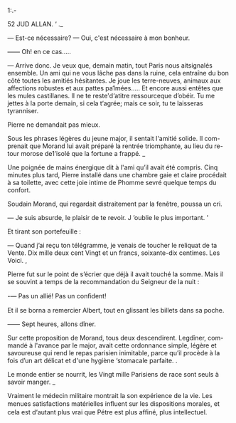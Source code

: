 1:.-

52 JUD ALLAN. ‘ ._

— Est-ce nécessaire?
— Oui, c'est nécessaire à mon bonheur.

—— Oh! en ce cas..... 

— Arrive donc. Je veux que, demain matin, tout Paris nous aitsignalés
ensemble. Un ami qui ne vous lâche pas dans la ruine, cela entraîne du
bon côté toutes les amitiés hésitantes. Je joue les terre-neuves, animaux
aux affections robustes et aux pattes pa1mées..... Et encore aussi entêtes
que les mules castillanes. Il ne te reste'd‘atitre ressourceque d’obéir. Tu
me jettes à la porte demain, si cela t‘agrée; mais ce soir, tu te laisseras
tyranniser.

Pierre ne demandait pas mieux.

Sous les phrases légères du jeune major, il sentait l'amitié solide. Il com-
prenait que Morand lui avait préparé la rentrée triomphante, au lieu du re-
tour morose de1’isolé que la fortune a frappé. _

Une poignée de mains énergique dit à l'ami qu’il avait été compris. Cinq
minutes plus tard, Pierre installé dans une chambre gaie et claire procédait à
sa toilette, avec cette joie intime de Phomme sevré quelque temps du confort.

Soudain Morand, qui regardait distraitement par la fenêtre, poussa un cri.

— Je suis absurde, le plaisir de te revoir. J ’oublie le plus important. '

Et tirant son portefeuille :

— Quand j’ai reçu ton télégramme, je venais de toucher le reliquat de ta
Vente. Dix mille deux cent Vingt et un francs, soixante-dix centimes. Les
Voici. ,

Pierre fut sur le point de s’écrier que déjà il avait touché la somme.
Mais il se souvint a temps de la recommandation du Seigneur de la nuit :

-— Pas un allié! Pas un conﬁdent!

Et il se borna a remercier Albert, tout en glissant les billets dans sa
poche.

—— Sept heures, allons dîner.

Sur cette proposition de Morand, tous deux descendirent. Legdîner, com-
mandé à l'avance par le major, avait cette ordonnance simple, légère et
savoureuse qui rend le repas parisien inimitable, parce qu’il procède à la
fois d’un art délicat et d'une hygiène ‘stomacale parfaite. .

Le monde entier se nourrit, les Vingt mille Parisiens de race sont seuls
à savoir manger. _

Vraiment le médecin militaire montrait la son expérience de la vie. Les
menues satisfactions matérielles inﬂuent sur les dispositions morales, et cela
est d‘autant plus vrai que Pétre est plus afﬁné, plus intellectuel.

 
 
  

 

